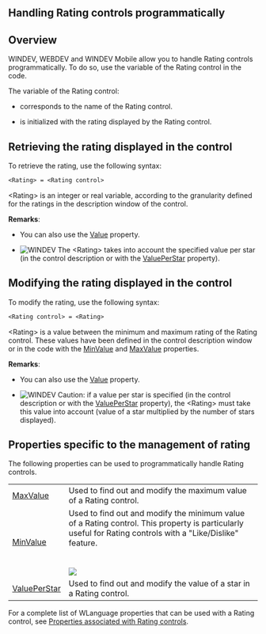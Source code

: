 
## Handling Rating controls programmatically
			

<a name="NOTE1"></a>
<a name="NOTE1_1"></a>


## Overview
<a name="overview_ELTTEXTE000161"></a>
WINDEV, WEBDEV and WINDEV Mobile allow you to handle Rating controls programmatically. To do so, use the variable of the Rating control in the code.

The variable of the Rating control:

- corresponds to the name of the Rating control.

- is initialized with the rating displayed by the Rating control.






<a name="NOTE2"></a>
<a name="NOTE2_1"></a>


## Retrieving the rating displayed in the control
<a name="retrieving_the_rating_displayed_the_control_ELTTEXTE000185"></a>
To retrieve the rating, use the following syntax:


```txt
<Rating> = <Rating control>
```


&lt;Rating&gt; is an integer or real variable, according to the granularity defined for the ratings in the description window of the control. 

**Remarks**: 

- You can also use the [Value](../Proprietes/2510130.md) property. 

- ![WINDEV](https://doc.pcsoft.fr/ext/images/us/WD.png) The &lt;Rating&gt; takes into account the specified value per star (in the control description or with the [ValuePerStar](../Proprietes/1000021996.md) property). 




<a name="NOTE3"></a>
<a name="NOTE3_1"></a>


## Modifying the rating displayed in the control
<a name="modifying_the_rating_displayed_the_control_ELTTEXTE000209"></a>
To modify the rating, use the following syntax:


```txt
<Rating control> = <Rating>
```


&lt;Rating&gt; is a value between the minimum and maximum rating of the Rating control. These values have been defined in the control description window or in the code with the [MinValue](../Proprietes/2510008.md) and [MaxValue](../Proprietes/2510009.md) properties.

**Remarks**: 

- You can also use the [Value](../Proprietes/2510130.md) property.

- ![WINDEV](https://doc.pcsoft.fr/ext/images/us/WD.png) Caution: if a value per star is specified (in the control description or with the [ValuePerStar](../Proprietes/1000021996.md) property), the &lt;Rating&gt; must take this value into account (value of a star multiplied by the number of stars displayed). 




<a name="NOTE4"></a>
<a name="NOTE4_1"></a>


## Properties specific to the management of rating
<a name="properties_specific_the_management_rating_ELTTEXTE000233"></a>
The following properties can be used to programmatically handle Rating controls.


|   |   |
| --- | --- |
| [MaxValue](../Proprietes/2510009.md) | Used to find out and modify the maximum value of a Rating control. |
| [MinValue](../Proprietes/2510008.md) | Used to find out and modify the minimum value of a Rating control. This property is particularly useful for Rating controls with a "Like/Dislike" feature.<br><br><br>![](https://doc.pcsoft.fr/en-US/images/image.awp?langid=3&name=Notation_Jaime.gif)<br> |
| [ValuePerStar](../Proprietes/1000021996.md) | Used to find out and modify the value of a star in a Rating control. |


For a complete list of WLanguage properties that can be used with a Rating control, see [Properties associated with Rating controls](../WDChamp/1000019744.md).


